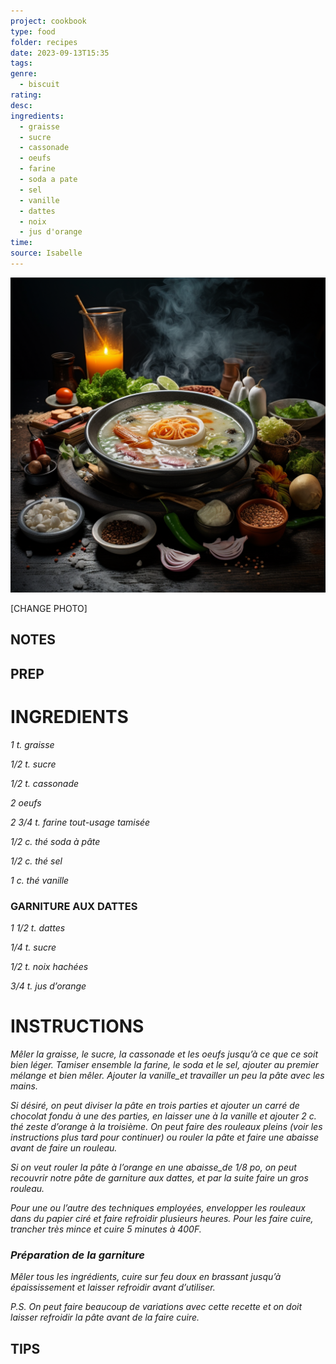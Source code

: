 ```yaml
---
project: cookbook
type: food
folder: recipes
date: 2023-09-13T15:35
tags: 
genre:
  - biscuit
rating: 
desc: 
ingredients:
  - graisse
  - sucre
  - cassonade
  - oeufs
  - farine
  - soda a pate
  - sel
  - vanille
  - dattes
  - noix
  - jus d'orange
time: 
source: Isabelle
---
```


![IMAGE](_default.png)


[CHANGE PHOTO]


## NOTES




## PREP


# INGREDIENTS

_1 t. graisse_

_1/2 t. sucre_

_1/2 t. cassonade_

_2 oeufs_

_2 3/4 t. farine tout-usage tamisée_

_1/2 c. thé soda à pâte_

_1/2 c. thé sel_

_1 c. thé vanille_


### GARNITURE AUX DATTES

_1 1/2 t. dattes_

_1/4 t. sucre_

_1/2 t. noix hachées_

_3/4 t. jus d’orange_




# INSTRUCTIONS

_Mêler la graisse, le sucre, la cassonade et les_
_oeufs jusqu’à ce que ce soit bien léger. Tamiser_
_ensemble la farine, le soda et le sel, ajouter_
_au premier mélange et bien mêler. Ajouter_
_la vanille_et travailler un peu la pâte avec les_
_mains._

_Si désiré, on peut diviser la pâte en trois parties_
_et ajouter un carré de chocolat fondu à_
_une des parties, en laisser une à la vanille et_
_ajouter 2 c. thé zeste d’orange à la troisième._
_On peut faire des rouleaux pleins (voir les_
_instructions plus tard pour continuer) ou rouler_
_la pâte et faire une abaisse avant de faire_
_un rouleau._

_Si on veut rouler la pâte à l’orange en une_
_abaisse_de 1/8 po, on peut recouvrir notre_
_pâte de garniture aux dattes, et par la suite_
_faire un gros rouleau._

_Pour une ou l’autre des techniques employées,_
_envelopper les rouleaux dans du papier ciré_
_et faire refroidir plusieurs heures. Pour les_
_faire cuire, trancher très mince et cuire 5 minutes_
_à 400F._

### _Préparation de la garniture_

_Mêler tous les ingrédients, cuire sur feu doux_
_en brassant jusqu’à épaississement et laisser_
_refroidir avant d’utiliser._

_P.S. On peut faire beaucoup de variations avec_
_cette recette et on doit laisser refroidir la pâte_
_avant de la faire cuire._




## TIPS



